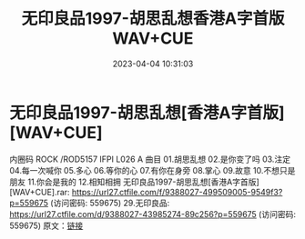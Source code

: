 ﻿---
title: 无印良品1997-胡思乱想香港A字首版WAV+CUE
date: 2023-04-04 10:31:03
categories: WAV车载音乐、镜像
tags: 华语中文
---
# 无印良品1997-胡思乱想[香港A字首版][WAV+CUE]

内圈码 ROCK /ROD5157 IFPI L026 A
曲目
01.胡思乱想
02.是你变了吗
03.注定
04.每一次喊你
05.多心
06.等你的心
07.有你在身旁
08.掌心
09.故意
10.不想只是朋友
11.你会是我的
12.相知相拥
无印良品1997-胡思乱想[香港A字首版][WAV+CUE].rar: https://url27.ctfile.com/f/9388027-499509005-9549f3?p=559675
(访问密码: 559675)
29.无印良品: https://url27.ctfile.com/d/9388027-43985274-89c256?p=559675
(访问密码: 559675)
原文：[链接](https://blog.sina.com.cn/s/blog_1647c7e76010311ag.html)